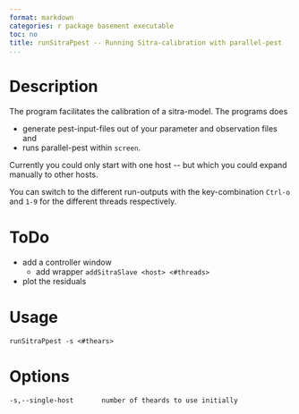 ```yaml
--- 
format: markdown 
categories: r package basement executable
toc: no
title: runSitraPpest -- Running Sitra-calibration with parallel-pest
...
```


Description
===========
The program facilitates the calibration of a sitra-model. The programs does

* generate pest-input-files out of your parameter and observation files and
* runs parallel-pest within `screen`.

Currently you could only start with one host -- but which you could expand
manually to other hosts.

You can switch to the different run-outputs with the key-combination `Ctrl-o`
and `1-9` for the different threads respectively.

ToDo
===

* add a controller window 
    - add wrapper `addSitraSlave <host> <#threads>`
* plot the residuals

Usage
=====
    runSitraPpest -s <#thears>

Options
=======
    -s,--single-host       number of theards to use initially


